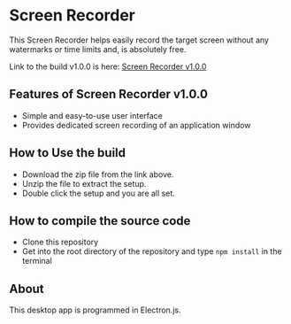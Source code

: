 # Screen Recorder

This Screen Recorder helps easily record the target screen without any watermarks or time limits and, is absolutely free.

Link to the build v1.0.0 is here: <a href = 'https://drive.google.com/file/d/1x7ntHEnIdoP6EszgA0aM2qL7ytENIQus/view?usp=sharing' target='_blank'>
Screen Recorder v1.0.0 </a>

## Features of Screen Recorder v1.0.0

- Simple and easy-to-use user interface
- Provides dedicated screen recording of an application window

## How to Use the build

- Download the zip file from the link above.
- Unzip the file to extract the setup.
- Double click the setup and you are all set.

## How to compile the source code

- Clone this repository
- Get into the root directory of the repository and type `npm install` in the terminal

## About

This desktop app is programmed in Electron.js.
